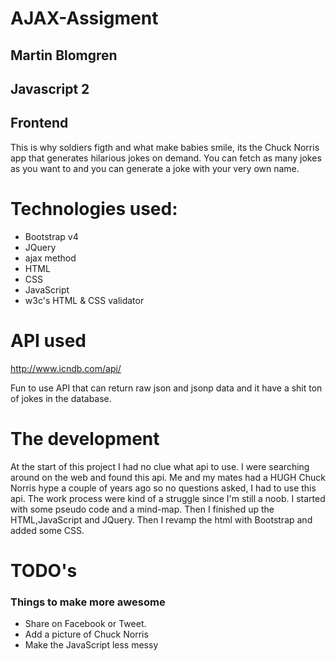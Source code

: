 # AJAX-Assigment

## Martin Blomgren
## Javascript 2
## Frontend

This is why soldiers figth and what make babies smile,
its the Chuck Norris app that generates hilarious jokes on demand.
You can fetch as many jokes as you want to and you can generate a joke with 
your very own name.

# Technologies used:
+ Bootstrap v4
+ JQuery
+ ajax method
+ HTML
+ CSS
+ JavaScript
+ w3c's HTML & CSS validator

# API used

http://www.icndb.com/api/

Fun to use API that can return raw json and jsonp data
and it have a shit ton of jokes in the database.

# The development

At the start of this project I had no clue what api to use. I were searching around on 
the web and found this api. Me and my mates had a HUGH Chuck Norris hype a couple of years ago 
so no questions asked, I had to use this api. The work process were kind of a struggle since I'm still a noob.
I started with some pseudo code and a mind-map. Then I finished up the HTML,JavaScript and JQuery.
Then I revamp the html with Bootstrap and added some CSS.

# TODO's
### Things to make more awesome
+ Share on Facebook or Tweet.
+ Add a picture of Chuck Norris
+ Make the JavaScript less messy
